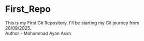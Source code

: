 # First_Repo
This is my First Git Repository. I'll be starting my Git journey from 26/09/2025.
<br>
Author - Mohammad Ayan Asim
